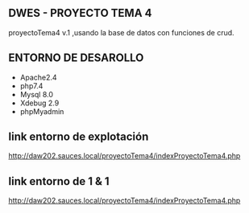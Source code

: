 ## DWES - PROYECTO TEMA 4

proyectoTema4 v.1 ,usando la base de datos con funciones de crud.

## ENTORNO DE DESAROLLO
* Apache2.4
* php7.4 
* Mysql 8.0
* Xdebug 2.9
* phpMyadmin

## link entorno  de explotación
 http://daw202.sauces.local/proyectoTema4/indexProyectoTema4.php

## link entorno  de 1 & 1
 http://daw202.sauces.local/proyectoTema4/indexProyectoTema4.php

